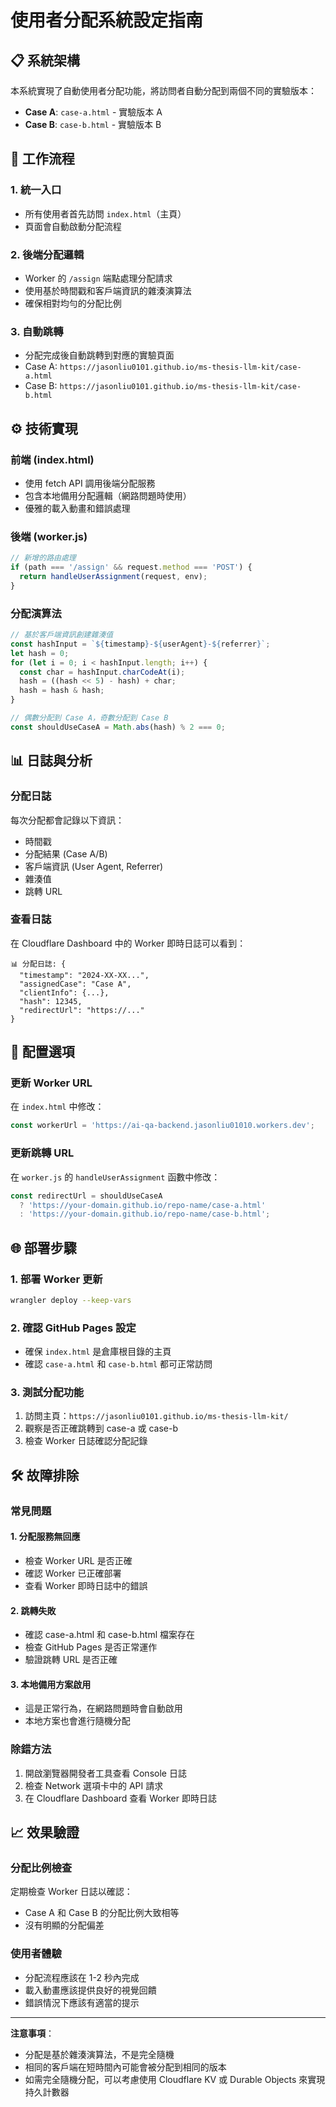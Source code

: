# 使用者分配系統設定指南

## 📋 系統架構

本系統實現了自動使用者分配功能，將訪問者自動分配到兩個不同的實驗版本：

- **Case A**: `case-a.html` - 實驗版本 A
- **Case B**: `case-b.html` - 實驗版本 B

## 🚀 工作流程

### 1. 統一入口
- 所有使用者首先訪問 `index.html`（主頁）
- 頁面會自動啟動分配流程

### 2. 後端分配邏輯
- Worker 的 `/assign` 端點處理分配請求
- 使用基於時間戳和客戶端資訊的雜湊演算法
- 確保相對均勻的分配比例

### 3. 自動跳轉
- 分配完成後自動跳轉到對應的實驗頁面
- Case A: `https://jasonliu0101.github.io/ms-thesis-llm-kit/case-a.html`
- Case B: `https://jasonliu0101.github.io/ms-thesis-llm-kit/case-b.html`

## ⚙️ 技術實現

### 前端 (index.html)
- 使用 fetch API 調用後端分配服務
- 包含本地備用分配邏輯（網路問題時使用）
- 優雅的載入動畫和錯誤處理

### 後端 (worker.js)
```javascript
// 新增的路由處理
if (path === '/assign' && request.method === 'POST') {
  return handleUserAssignment(request, env);
}
```

### 分配演算法
```javascript
// 基於客戶端資訊創建雜湊值
const hashInput = `${timestamp}-${userAgent}-${referrer}`;
let hash = 0;
for (let i = 0; i < hashInput.length; i++) {
  const char = hashInput.charCodeAt(i);
  hash = ((hash << 5) - hash) + char;
  hash = hash & hash;
}

// 偶數分配到 Case A，奇數分配到 Case B
const shouldUseCaseA = Math.abs(hash) % 2 === 0;
```

## 📊 日誌與分析

### 分配日誌
每次分配都會記錄以下資訊：
- 時間戳
- 分配結果 (Case A/B)
- 客戶端資訊 (User Agent, Referrer)
- 雜湊值
- 跳轉 URL

### 查看日誌
在 Cloudflare Dashboard 中的 Worker 即時日誌可以看到：
```
📊 分配日誌: {
  "timestamp": "2024-XX-XX...",
  "assignedCase": "Case A",
  "clientInfo": {...},
  "hash": 12345,
  "redirectUrl": "https://..."
}
```

## 🔧 配置選項

### 更新 Worker URL
在 `index.html` 中修改：
```javascript
const workerUrl = 'https://ai-qa-backend.jasonliu01010.workers.dev';
```

### 更新跳轉 URL
在 `worker.js` 的 `handleUserAssignment` 函數中修改：
```javascript
const redirectUrl = shouldUseCaseA 
  ? 'https://your-domain.github.io/repo-name/case-a.html'
  : 'https://your-domain.github.io/repo-name/case-b.html';
```

## 🌐 部署步驟

### 1. 部署 Worker 更新
```bash
wrangler deploy --keep-vars
```

### 2. 確認 GitHub Pages 設定
- 確保 `index.html` 是倉庫根目錄的主頁
- 確認 `case-a.html` 和 `case-b.html` 都可正常訪問

### 3. 測試分配功能
1. 訪問主頁：`https://jasonliu0101.github.io/ms-thesis-llm-kit/`
2. 觀察是否正確跳轉到 case-a 或 case-b
3. 檢查 Worker 日誌確認分配記錄

## 🛠️ 故障排除

### 常見問題

#### 1. 分配服務無回應
- 檢查 Worker URL 是否正確
- 確認 Worker 已正確部署
- 查看 Worker 即時日誌中的錯誤

#### 2. 跳轉失敗
- 確認 case-a.html 和 case-b.html 檔案存在
- 檢查 GitHub Pages 是否正常運作
- 驗證跳轉 URL 是否正確

#### 3. 本地備用方案啟用
- 這是正常行為，在網路問題時會自動啟用
- 本地方案也會進行隨機分配

### 除錯方法
1. 開啟瀏覽器開發者工具查看 Console 日誌
2. 檢查 Network 選項卡中的 API 請求
3. 在 Cloudflare Dashboard 查看 Worker 即時日誌

## 📈 效果驗證

### 分配比例檢查
定期檢查 Worker 日誌以確認：
- Case A 和 Case B 的分配比例大致相等
- 沒有明顯的分配偏差

### 使用者體驗
- 分配流程應該在 1-2 秒內完成
- 載入動畫應該提供良好的視覺回饋
- 錯誤情況下應該有適當的提示

---

**注意事項**：
- 分配是基於雜湊演算法，不是完全隨機
- 相同的客戶端在短時間內可能會被分配到相同的版本
- 如需完全隨機分配，可以考慮使用 Cloudflare KV 或 Durable Objects 來實現持久計數器
